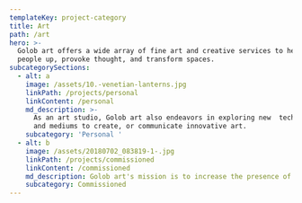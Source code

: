 ```yaml
---
templateKey: project-category
title: Art
path: /art
hero: >-
  Golob art offers a wide array of fine art and creative services to help lift
  people up, provoke thought, and transform spaces.
subcategorySections:
  - alt: a
    image: /assets/10.-venetian-lanterns.jpg
    linkPath: /projects/personal
    linkContent: /personal
    md_description: >-
      As an art studio, Golob art also endeavors in exploring new  techniques
      and mediums to create, or communicate innovative art.
    subcategory: 'Personal '
  - alt: b
    image: /assets/20180702_083819-1-.jpg
    linkPath: /projects/commissioned
    linkContent: /commissioned
    md_description: Golob art's mission is to increase the presence of
    subcategory: Commissioned
---
```


